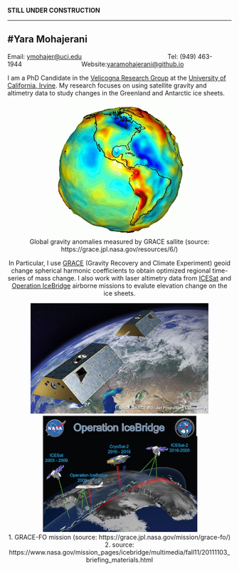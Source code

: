 **STILL UNDER CONSTRUCTION**

---
#Yara Mohajerani
---
Email: <ymohajer@uci.edu>&nbsp;&nbsp;&nbsp;&nbsp;&nbsp;&nbsp;&nbsp;&nbsp;&nbsp;&nbsp;&nbsp;&nbsp;&nbsp;&nbsp;&nbsp;&nbsp;&nbsp;&nbsp;&nbsp;&nbsp;&nbsp;&nbsp;&nbsp;&nbsp;&nbsp;&nbsp;&nbsp;&nbsp;&nbsp;&nbsp;&nbsp;&nbsp;&nbsp;&nbsp;&nbsp;&nbsp;&nbsp;&nbsp;&nbsp;&nbsp;&nbsp;&nbsp;&nbsp;&nbsp;&nbsp;&nbsp;&nbsp;&nbsp;&nbsp;Tel: (949) 463-1944&nbsp;&nbsp;&nbsp;&nbsp;&nbsp;&nbsp;&nbsp;&nbsp;&nbsp;&nbsp;&nbsp;&nbsp;&nbsp;&nbsp;&nbsp;&nbsp;&nbsp;&nbsp;&nbsp;&nbsp;&nbsp;&nbsp;&nbsp;&nbsp;&nbsp;&nbsp;&nbsp;&nbsp;&nbsp;&nbsp;&nbsp;&nbsp;&nbsp;&nbsp;Website:<yaramohajerani@github.io>

I am a PhD Candidate in the [Velicogna Research Group](http://faculty.sites.uci.edu/velicogna/) at the [University of California, Irvine](https://uci.edu). My research focuses on using satellite gravity and altimetry data to study changes in the Greenland and Antarctic ice sheets. 

<p align="center">
  <center><img src="./images.dir/geoid.gif" width="300">  
  <center>Global gravity anomalies measured by GRACE sallite (source: https://grace.jpl.nasa.gov/resources/6/)
</p>

In Particular, I use [GRACE](https://grace.jpl.nasa.gov) (Gravity Recovery and Climate Experiment) geoid change spherical harmonic coefficients to obtain optimized regional time-series of mass change. I also work with laser altimetry data from [ICESat](https://icesat.gsfc.nasa.gov) and [Operation IceBridge](https://www.nasa.gov/mission_pages/icebridge/index.html) airborne missions to evalute elevation change on the ice sheets.  



<center><img src="./images.dir/grace2.jpg" width="400"/> <img src="./images.dir/icebrdige2.jpg" width="350"/> 
<center>1. GRACE-FO mission (source: https://grace.jpl.nasa.gov/mission/grace-fo/)
<center>2. source: https://www.nasa.gov/mission_pages/icebridge/multimedia/fall11/20111103_briefing_materials.html
